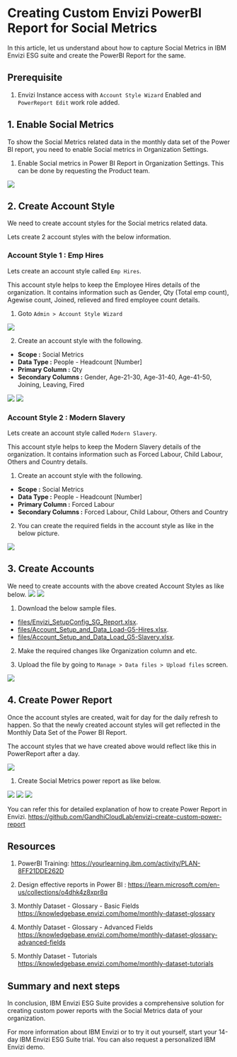 # Creating Custom Envizi PowerBI Report for Social Metrics

In this article, let us understand about how to capture Social Metrics in IBM Envizi ESG suite and create the PowerBI Report for the same.

## Prerequisite

1. Envizi Instance access with `Account Style Wizard` Enabled and `PowerReport Edit` work role added.


## 1. Enable Social Metrics

To show the Social Metrics related data in the monthly data set of the Power BI report, you need to enable Social metrics in Organization Settings.

1. Enable Social metrics in Power BI Report in Organization Settings. This can be done by requesting the Product team.

![](/images/image1.png)

## 2. Create Account Style

We need to create account styles for the Social metrics related data.

Lets create 2 account styles with the below information.

### Account Style 1 : Emp Hires

Lets create an account style called `Emp Hires`. 

This account style helps to keep the Employee Hires details of the organization. It contains information such as Gender, Qty (Total emp count), Agewise count, Joined, relieved and fired employee count details.

1. Goto `Admin > Account Style Wizard`

![](/images/image20.png)

2. Create an account style with the following.

- **Scope :** Social Metrics
- **Data Type :** People - Headcount [Number]
- **Primary Column :** Qty
- **Secondary Columns :** Gender, Age-21-30,	Age-31-40,	Age-41-50,	Joining,	Leaving,	Fired

![](/images/image21.png)
![](/images/image22.png)


### Account Style 2 : Modern Slavery

Lets create an account style called `Modern Slavery`. 

This account style helps to keep the Modern Slavery details of the organization. It contains information such as Forced Labour, Child Labour, Others and Country details.

1. Create an account style with the following.

- **Scope :** Social Metrics
- **Data Type :** People - Headcount [Number]
- **Primary Column :** Forced Labour
- **Secondary Columns :** Forced Labour, Child Labour, Others and Country

2. You can create the required fields in the account style as like in the below picture.

![](/images/image23.png)


## 3. Create Accounts

We need to create accounts with the above created Account Styles as like below.
![](/images/image30.png)
![](/images/image31.png)

1. Download the below sample files.

- [files/Envizi_SetupConfig_SG_Report.xlsx](./files/Envizi_SetupConfig_SG_Report.xlsx).
- [files/Account_Setup_and_Data_Load-G5-Hires.xlsx](./files/Account_Setup_and_Data_Load-G5-Hires.xlsx).
- [files/Account_Setup_and_Data_Load_G5-Slavery.xlsx](./files/Account_Setup_and_Data_Load_G5-Slavery.xlsx).

2. Make the required changes like Organization column and etc.

3. Upload the file by going to  `Manage > Data files > Upload files` screen.

![](/images/image32.png)


## 4. Create Power Report

Once the account styles are created, wait for day for the daily refresh to happen. So that the newly created account styles will get reflected in the Monthly Data Set of the Power BI Report.

The account styles that we have created above would reflect like this in PowerReport after a day.

![](/images/image40.png)


1. Create Social Metrics power report as like below.

![](/images/image41.png)
![](/images/image42.png)
![](/images/image43.png)

You can refer this for detailed explanation of how to create Power Report in Envizi. https://github.com/GandhiCloudLab/envizi-create-custom-power-report


## Resources

1. PowerBI Training: https://yourlearning.ibm.com/activity/PLAN-8FF21DDE262D

2. Design effective reports in Power BI : https://learn.microsoft.com/en-us/collections/o4dhk4z8xpr8q

3. Monthly Dataset - Glossary - Basic Fields https://knowledgebase.envizi.com/home/monthly-dataset-glossary

4. Monthly Dataset - Glossary - Advanced Fields https://knowledgebase.envizi.com/home/monthly-dataset-glossary-advanced-fields

5. Monthly Dataset - Tutorials https://knowledgebase.envizi.com/home/monthly-dataset-tutorials


## Summary and next steps

In conclusion, IBM Envizi ESG Suite provides a comprehensive solution for creating custom power reports with the Social Metrics data of your organization.

For more information about IBM Envizi or to try it out yourself, start your 14-day IBM Envizi ESG Suite trial. You can also request a personalized IBM Envizi demo.